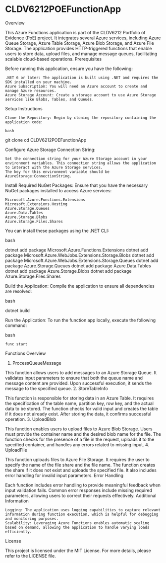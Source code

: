 # CLDV6212POEFunctionApp

Overview

This Azure Functions application is part of the CLDV6212 Portfolio of Evidence (PoE) project. It integrates several Azure services, including Azure Queue Storage, Azure Table Storage, Azure Blob Storage, and Azure File Storage. The application provides HTTP-triggered functions that enable users to store data, upload files, and manage message queues, facilitating scalable cloud-based operations.
Prerequisites

Before running this application, ensure you have the following:

    .NET 6 or later: The application is built using .NET and requires the SDK installed on your machine.
    Azure Subscription: You will need an Azure account to create and manage Azure resources.
    Azure Storage Account: Create a storage account to use Azure Storage services like Blobs, Tables, and Queues.

Setup Instructions

    Clone the Repository: Begin by cloning the repository containing the application code:

    bash

git clone <repository-url>
cd CLDV6212POEFunctionApp

Configure Azure Storage Connection String:

    Set the connection string for your Azure Storage account in your environment variables. This connection string allows the application to interact with the Azure Storage services.
    The key for this environment variable should be AzureStorage:ConnectionString.

Install Required NuGet Packages: Ensure that you have the necessary NuGet packages installed to access Azure services:

    Microsoft.Azure.Functions.Extensions
    Microsoft.Extensions.Hosting
    Azure.Storage.Queues
    Azure.Data.Tables
    Azure.Storage.Blobs
    Azure.Storage.Files.Shares

You can install these packages using the .NET CLI:

bash

dotnet add package Microsoft.Azure.Functions.Extensions
dotnet add package Microsoft.Azure.WebJobs.Extensions.Storage.Blobs
dotnet add package Microsoft.Azure.WebJobs.Extensions.Storage.Queues
dotnet add package Azure.Storage.Queues
dotnet add package Azure.Data.Tables
dotnet add package Azure.Storage.Blobs
dotnet add package Azure.Storage.Files.Shares

Build the Application: Compile the application to ensure all dependencies are resolved:

bash

dotnet build

Run the Application: To run the function app locally, execute the following command:

bash

    func start

Functions Overview
1. ProcessQueueMessage

This function allows users to add messages to an Azure Storage Queue. It validates input parameters to ensure that both the queue name and message content are provided. Upon successful execution, it sends the message to the specified queue.
2. StoreTableInfo

This function is responsible for storing data in an Azure Table. It requires the specification of the table name, partition key, row key, and the actual data to be stored. The function checks for valid input and creates the table if it does not already exist. After storing the data, it confirms successful operation.
3. UploadBlob

This function enables users to upload files to Azure Blob Storage. Users must provide the container name and the desired blob name for the file. The function checks for the presence of a file in the request, uploads it to the specified container, and handles any errors related to missing input.
4. UploadFile

This function uploads files to Azure File Storage. It requires the user to specify the name of the file share and the file name. The function creates the share if it does not exist and uploads the specified file. It also includes error handling for invalid input parameters.
Error Handling

Each function includes error handling to provide meaningful feedback when input validation fails. Common error responses include missing required parameters, allowing users to correct their requests effectively.
Additional Information

    Logging: The application uses logging capabilities to capture relevant information during function execution, which is helpful for debugging and monitoring purposes.
    Scalability: Leveraging Azure Functions enables automatic scaling based on demand, allowing the application to handle varying loads efficiently.

License

This project is licensed under the MIT License. For more details, please refer to the LICENSE file.
